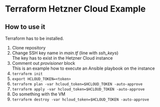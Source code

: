 # Terraform Hetzner Cloud Example

## How to use it

Terraform has to be installed.

1. Clone repository
1. Change SSH key name in _main.tf_ (line with _ssh_keys_)  
   The key has to exist in the Hetzner Cloud instance
1. Comment out _provisioner_ block  
   This is an example how to execute an Ansible playbook on the instance
1. ```terraform init```
1. ```export HCLOUD_TOKEN=<token>```
1. ```terraform plan -var hcloud_token=$HCLOUD_TOKEN -auto-approve```
1. ```terraform apply -var hcloud_token=$HCLOUD_TOKEN -auto-approve```
1. Do something with the VM
1. ```terraform destroy -var hcloud_token=$HCLOUD_TOKEN -auto-approve```
